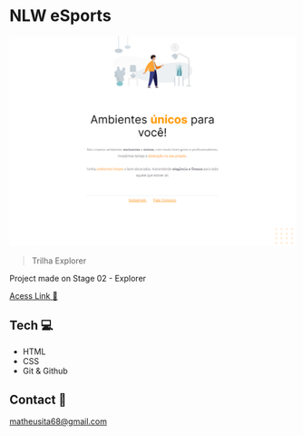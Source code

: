 # NLW eSports

![preview](img2.png)

> Trilha Explorer

Project made on Stage 02 - Explorer

[Acess Link 🔗](https://mth1221.github.io/stage-02-desafio/)

## Tech 💻

- HTML
- CSS
- Git & Github

## Contact 📱

matheusita68@gmail.com
